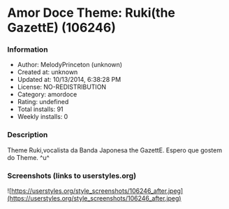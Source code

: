 # Amor Doce Theme: Ruki(the GazettE) (106246)

### Information
- Author: MelodyPrinceton (unknown)
- Created at: unknown
- Updated at: 10/13/2014, 6:38:28 PM
- License: NO-REDISTRIBUTION
- Category: amordoce
- Rating: undefined
- Total installs: 91
- Weekly installs: 0


### Description
Theme Ruki,vocalista da Banda Japonesa the GazettE.
Espero que gostem do Theme. ^u^


### Screenshots (links to userstyles.org)
![https://userstyles.org/style_screenshots/106246_after.jpeg](https://userstyles.org/style_screenshots/106246_after.jpeg)


